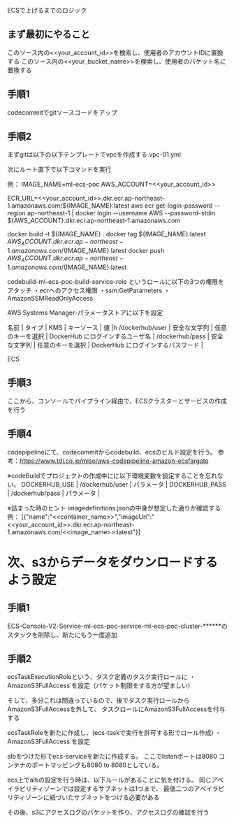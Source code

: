 ECSで上げるまでのロジック
## まず最初にやること
このソース内の<<your_account_id>>を検索し、使用者のアカウントIDに置換する
このソース内の<<your_bucket_name>>を検索し、使用者のバケット名に置換する


## 手順1
codecommitでgitソースコードをアップ

## 手順2
まずgitは以下の以下テンプレートでvpcを作成する
vpc-01.yml

次にルート直下で以下コマンドを実行

例：
IMAGE_NAME=ml-ecs-poc
AWS_ACCOUNT=<<your_account_id>>

ECR_URL=<<your_account_id>>.dkr.ecr.ap-northeast-1.amazonaws.com/${IMAGE_NAME}:latest
aws ecr get-login-password --region ap-northeast-1 | docker login --username AWS --password-stdin ${AWS_ACCOUNT}.dkr.ecr.ap-northeast-1.amazonaws.com

docker build -t ${IMAGE_NAME} .
docker tag ${IMAGE_NAME}:latest ${AWS_ACCOUNT}.dkr.ecr.ap-northeast-1.amazonaws.com/${IMAGE_NAME}:latest
docker push ${AWS_ACCOUNT}.dkr.ecr.ap-northeast-1.amazonaws.com/${IMAGE_NAME}:latest

codebuild-ml-ecs-poc-build-service-role
というロールに以下の3つの権限をアタッチ
・ecrへのアクセス権限
・ssm:GetParameters
・AmazonSSMReadOnlyAccess


AWS Systems Manager-パラメータストアに以下を設定

名前 |	タイプ |	KMS | キーソース |	値 |h
/dockerhub/user |	安全な文字列 |	任意のキーを選択 |	DockerHub にログインするユーザ名 |
/dockerhub/pass |	安全な文字列 |	任意のキーを選択 |	DockerHub にログインするパスワード |

ECS

## 手順3
ここから、コンソールでパイプライン経由で、ECSクラスターとサービスの作成を行う

## 手順4
codepipelineにて、codecommitからcodebuild、ecsのビルド設定を行う。
参考：https://www.tdi.co.jp/miso/aws-codepipeline-amazon-ecsfargate

※codeBuildでプロジェクトの作成中にに以下環境変数を設定することを忘れない。
DOCKERHUB_USE |	/dockerhub/user	| パラメータ |
DOCKERHUB_PASS | /dockerhub/pass | パラメータ |

※詰まった時のヒント
imagedefinitions.jsonの中身が想定した通りか確認する
例：
[{"name":"<<container_name>>","imageUri":"<<your_account_id>>.dkr.ecr.ap-northeast-1.amazonaws.com/<<image_name>>:latest"}]


# 次、s3からデータをダウンロードするよう設定

## 手順1
ECS-Console-V2-Service-ml-ecs-poc-service-ml-ecs-poc-cluster-******のスタックを削除し、新たにもう一度追加

## 手順2
ecsTaskExecutionRoleという、タスク定義のタスク実行ロールに
・AmazonS3FullAccess
を設定（バケット制限をする方が望ましい）

そして、多分これは間違っているので、後でタスク実行ロールから
AmazonS3FullAccessを外して、
タスクロールにAmazonS3FullAccessを付与する

ecsTaskRoleを新たに作成し、(ecs-taskで実行を許可する形でロール作成)
・AmazonS3FullAccess
を設定

albをつけた形でecs-serviceを新たに作成する。
ここでlistenポートは8080
コンテナのポートマッピングも8080 to 8080としている。

ecs上でalbの設定を行う時は、以下ルールがあることに気を付ける。
同じアベイラビリティゾーンでは設定するサブネットは1つまで、
最低二つのアベイラビリティゾーンに紐づいたサブネットをつける必要がある

その後、s3にアクセスログのバケットを作り、アクセスログの確認を行う




